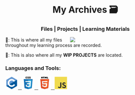 <h1 align="center">My Archives 🗃️</h1>
<h3 align="center">Files | Projects | Learning Materials</h3>
<img align="right" width="300" src="https://images-wixmp-ed30a86b8c4ca887773594c2.wixmp.com/f/1013a74a-d6aa-48ea-967a-164457c826b9/devnwkg-2aa93e18-8246-4cd0-b6f7-4a1e94da9a53.gif?token=eyJ0eXAiOiJKV1QiLCJhbGciOiJIUzI1NiJ9.eyJzdWIiOiJ1cm46YXBwOjdlMGQxODg5ODIyNjQzNzNhNWYwZDQxNWVhMGQyNmUwIiwiaXNzIjoidXJuOmFwcDo3ZTBkMTg4OTgyMjY0MzczYTVmMGQ0MTVlYTBkMjZlMCIsIm9iaiI6W1t7InBhdGgiOiJcL2ZcLzEwMTNhNzRhLWQ2YWEtNDhlYS05NjdhLTE2NDQ1N2M4MjZiOVwvZGV2bndrZy0yYWE5M2UxOC04MjQ2LTRjZDAtYjZmNy00YTFlOTRkYTlhNTMuZ2lmIn1dXSwiYXVkIjpbInVybjpzZXJ2aWNlOmZpbGUuZG93bmxvYWQiXX0.lQNNdmYuNQ2-kJVej0ywnK2Lv7c9zu-0B2XnT_wIlA8">

<p>🔗: This is where all my files throughout my learning process are recorded.</p>
<p>🔗: This is also where all my <strong>WIP PROJECTS</strong> are located.</p>
<h3 align="left">Languages and Tools:</h3>
<p align="left"> <a href="https://www.cprogramming.com/" target="_blank" rel="noreferrer"> <img src="https://raw.githubusercontent.com/devicons/devicon/master/icons/c/c-original.svg" alt="c" width="40" height="40"/> &nbsp </a> <a href="https://www.w3schools.com/css/" target="_blank" rel="noreferrer"> <img src="https://raw.githubusercontent.com/devicons/devicon/master/icons/css3/css3-original-wordmark.svg" alt="css3" width="40" height="40"/> &nbsp </a> <a href="https://www.w3.org/html/" target="_blank" rel="noreferrer"> <img src="https://raw.githubusercontent.com/devicons/devicon/master/icons/html5/html5-original-wordmark.svg" alt="html5" width="40" height="40"/> &nbsp </a> <a href="https://developer.mozilla.org/en-US/docs/Web/JavaScript" target="_blank" rel="noreferrer"> <img src="https://raw.githubusercontent.com/devicons/devicon/master/icons/javascript/javascript-original.svg" alt="javascript" width="40" height="40"/> </a> </p>
